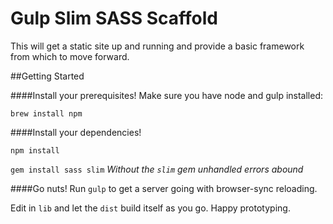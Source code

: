 # Gulp Slim SASS Scaffold

 This will get a static site up and running and provide a basic framework from which to move forward.

##Getting Started

####Install your prerequisites!
Make sure you have node and gulp installed:

`brew install npm`

####Install your dependencies!

`npm install`

`gem install sass slim` *Without the `slim` gem unhandled errors abound*

####Go nuts!
Run `gulp` to get a server going with browser-sync reloading.

Edit in `lib` and let the `dist` build itself as you go. Happy prototyping.

